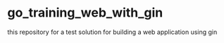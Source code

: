 # go_training_web_with_gin
 this repository for a test solution for building a web application using gin
